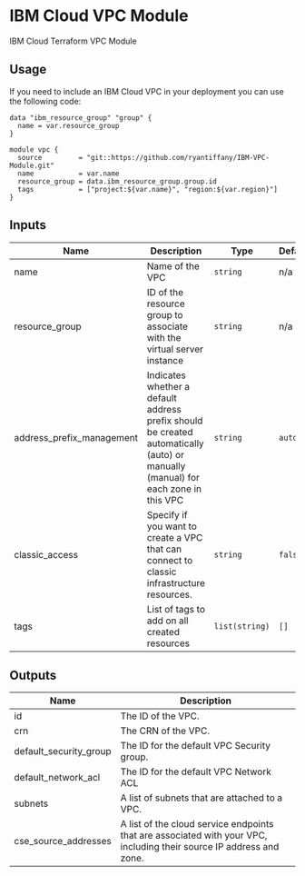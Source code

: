 # IBM Cloud VPC Module
IBM Cloud Terraform VPC Module

## Usage
If you need to include an IBM Cloud VPC in your deployment you can use the following code:

```
data "ibm_resource_group" "group" {
  name = var.resource_group
}

module vpc {
  source         = "git::https://github.com/ryantiffany/IBM-VPC-Module.git"
  name           = var.name
  resource_group = data.ibm_resource_group.group.id
  tags           = ["project:${var.name}", "region:${var.region}"]
}
```

## Inputs

| Name | Description | Type | Default | Required |
|------|-------------|------|---------|:--------:|
| name | Name of the VPC | `string` | n/a | yes |
| resource\_group | ID of the resource group to associate with the virtual server instance | `string` | n/a | yes |
| address\_prefix\_management | Indicates whether a default address prefix should be created automatically (auto) or manually (manual) for each zone in this VPC | `string` | `auto` | no |
| classic\_access | Specify if you want to create a VPC that can connect to classic infrastructure resources. | `string` | `false` | no |
| tags | List of tags to add on all created resources | `list(string)` | `[]` | no |

## Outputs

| Name | Description |
|------|-------------|
| id | The ID of the VPC. |
| crn | The CRN of the VPC.  | 
| default_security_group | The ID for the default VPC Security group. |
| default_network_acl | The ID for the default VPC Network ACL |
| subnets | A list of subnets that are attached to a VPC. | 
| cse_source_addresses | A list of the cloud service endpoints that are associated with your VPC, including their source IP address and zone. | 
